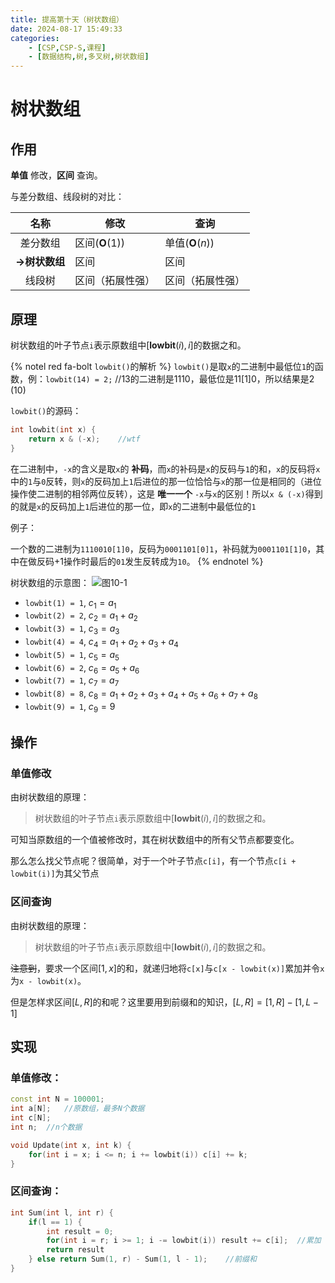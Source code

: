 ```yaml
---
title: 提高第十天（树状数组）
date: 2024-08-17 15:49:33
categories:
    - [CSP,CSP-S,课程]
    - [数据结构,树,多叉树,树状数组]
---
```


# 树状数组

## 作用

__单值__ 修改，__区间__ 查询。

与差分数组、线段树的对比：

 | 名称 | 修改 | 查询 |
 |:-:|-|-|
 |差分数组|区间($\mathbf{O}(1)$)|单值($\mathbf{O}(n)$)|
 |__→树状数组__|区间|区间|
 |线段树|区间（拓展性强）|区间（拓展性强）|

## 原理

树状数组的叶子节点`i`表示原数组中$[\mathbf{lowbit}(i), i]$的数据之和。

{% notel red fa-bolt `lowbit()`的解析 %}
`lowbit()`是取`x`的二进制中最低位`1`的函数，例：`lowbit(14) = 2;` //13的二进制是1110，最低位是11[1]0，所以结果是2 (10)

`lowbit()`的源码：
```c++
int lowbit(int x) {
    return x & (-x);    //wtf
}
```

在二进制中，`-x`的含义是取`x`的 __补码__，而`x`的补码是`x`的反码与`1`的和，`x`的反码将`x`中的`1`与`0`反转，则`x`的反码加上`1`后进位的那一位恰恰与`x`的那一位是相同的（进位操作使二进制的相邻两位反转），这是 __唯一一个__ `-x`与`x`的区别！所以`x & (-x)`得到的就是`x`的反码加上`1`后进位的那一位，即`x`的二进制中最低位的`1`

例子：

一个数的二进制为`1110010[1]0`，反码为`0001101[0]1`，补码就为`0001101[1]0`，其中在做反码+1操作时最后的`01`发生反转成为`10`。
{% endnotel %}

树状数组的示意图：
![图10-1](/images/d10-1.png)

- `lowbit(1) = 1`, $c_1 = a_1$
- `lowbit(2) = 2`, $c_2 = a_1 + a_2$
- `lowbit(3) = 1`, $c_3 = a_3$
- `lowbit(4) = 4`, $c_4 = a_1 + a_2 + a_3 + a_4$
- `lowbit(5) = 1`, $c_5 = a_5$
- `lowbit(6) = 2`, $c_6 = a_5 + a_6$
- `lowbit(7) = 1`, $c_7 = a_7$
- `lowbit(8) = 8`, $c_8 = a_1 + a_2 + a_3 + a_4 + a_5 + a_6 + a_7 + a_8$
- `lowbit(9) = 1`, $c_9 = 9$

## 操作

### 单值修改

由树状数组的原理：

>树状数组的叶子节点`i`表示原数组中$[\mathbf{lowbit}(i), i]$的数据之和。

可知当原数组的一个值被修改时，其在树状数组中的所有父节点都要变化。

那么怎么找父节点呢？很简单，对于一个叶子节点`c[i]`，有一个节点`c[i + lowbit(i)]`为其父节点

### 区间查询

由树状数组的原理：

>树状数组的叶子节点`i`表示原数组中$[\mathbf{lowbit}(i), i]$的数据之和。

~~注意到~~，要求一个区间$[1,x]$的和，就递归地将`c[x]`与`c[x - lowbit(x)]`累加并令`x`为`x - lowbit(x)`。

但是怎样求区间$[L,R]$的和呢？这里要用到前缀和的知识，$[L,R]=[1,R]-[1,L-1]$

## 实现

### 单值修改：
```c++
const int N = 100001;
int a[N];   //原数组，最多N个数据
int c[N];
int n;  //n个数据

void Update(int x, int k) {
    for(int i = x; i <= n; i += lowbit(i)) c[i] += k;
}
```

### 区间查询：
```c++
int Sum(int l, int r) {
    if(l == 1) {
        int result = 0;
        for(int i = r; i >= 1; i -= lowbit(i)) result += c[i];  //累加
        return result
    } else return Sum(1, r) - Sum(1, l - 1);    //前缀和
}
```
